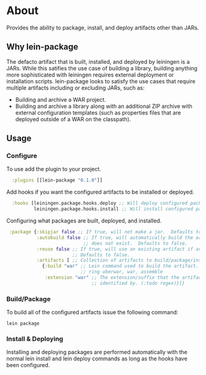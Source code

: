# About

Provides the ability to package, install, and deploy artifacts other than JARs.

## Why lein-package

The defacto artifact that is built, installed, and deployed by leiningen is a JARs.  While this satifies the use case of building a library, building anything more sophisticated with leiningen requires external deployment or installation scripts.  lein-package looks to satisfy the use cases that require multiple artifacts including or excluding JARs, such as:

+ Building and archive a WAR project.
+ Building and archive a library along with an additional ZIP archive with external configuration templates (such as properties files that are deployed outside of a WAR on the classpath).

## Usage

### Configure
To use add the plugin to your project.

```clojure
  :plugins [[lein-package "0.1.0"]]
```

Add hooks if you want the configured artifacts to be installed or deployed.

```clojure
  :hooks [leiningen.package.hooks.deploy ;; Will deploy configured packages to remote repos when lein deploy is issued
          leiningen.package.hooks.install ;; Will install configured packages to local repo when lein install is issued.]
```

Configuring what packages are built, deployed, and installed.

```clojure
 :package {:skipjar false ;; If true, will not make a jar.  Defaults to false.
           :autobuild false ;; If true, will automatically build the artifact if it 
                            ;; does not exist.  Defaults to false.
           :reuse false ;; If true, will use an existing artifact if available.  
                        ;; Defaults to false.
           :artifacts [ ;; Collection of artifacts to build/package/install/deploy
             {:build "war" ;; Lein command used to build the artifact. e.g ring war, 
                           ;; ring uberwar, war, assemble
              :extension "war" ;; The extension/suffix that the artifact file can be 
                               ;; identified by. (:todo regex)}]}
```
 
### Build/Package
To build all of the configured artifacts issue the following command:

```
lein package
```

### Install & Deploying
Installing and deploying packages are performed automatically with the normal lein install and lein deploy commands as long as the hooks have been configured.